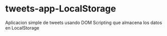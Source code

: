 # tweets-app-LocalStorage

Aplicacion simple de tweets usando DOM Scripting que almacena los datos en LocalStorage
